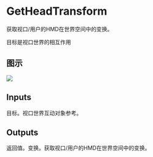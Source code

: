 # GetHeadTransform

获取视口/用户的HMD在世界空间中的变换。

目标是视口世界的相互作用

## 图示

![]($-20221218-21253444.png)

## Inputs

目标。视口世界互动对象参考。  

## Outputs

返回值。变换。获取视口/用户的HMD在世界空间中的变换。
